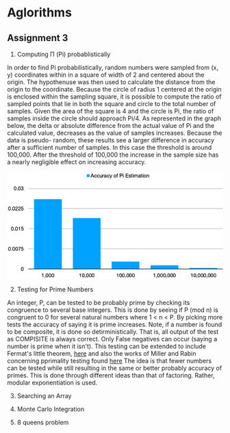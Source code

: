 # Aglorithms 
## Assignment 3

1. Computing Π (Pi) probablistically

In order to find Pi probabilistically, random numbers were sampled from (x, y) 
coordinates within in a square of width of 2 and centered about the origin.
The hypothenuse was then used to calculate the distance from the origin to the
coordinate. Because the circle of radius 1 centered at the origin is enclosed
within the sampling square, it is possible to compute the ratio of sampled
points that lie in both the square and circle to the total number of samples.
Given the area of the square is 4 and the circle is Pi, the ratio of samples
inside the circle should approach Pi/4. As represented in the graph below, the
delta or absolute difference from the actual value of Pi and the calculated
value, decreases as the value of samples increases. Because the data is pseudo-
random, these results see a larger difference in accuracy after a sufficient 
number of samples. In this case the threshold is around 100,000. After the 
threshold of 100,000 the increase in the sample size has a nearly negligible
effect on increasing accuracy.

![Accuracy](./PiAccuracy.png)

2. Testing for Prime Numbers

An integer, P, can be tested to be probably prime by checking its congruence to 
several base integers. This is done by seeing if P (mod n) is congruent to 0
for several natural numbers where 1 < n < P. By picking more tests the accuracy
of saying it is prime increases. Note, if a number is found to be composite, it
is done so detirministically. That is, all output of the test as COMPISITE is 
always correct. Only False negatives can occur (saying a number is prime when 
it isn't). This testing can be extended to include Fermat's little theorem,
[here](https://en.wikipedia.org/wiki/Fermat%27s_little_theorem)
and also the works of Miller and Rabin concerning pprimality testing found
[here](https://en.wikipedia.org/wiki/Miller%E2%80%93Rabin_primality_test)
The idea is that fewer numbers can be tested while still resulting in the same
or better probably accuracy of primes. This is done through different ideas 
than that of factoring. Rather, modular exponentiation is used.

3. Searching an Array

4. Monte Carlo Integration

5. 8 queens problem

